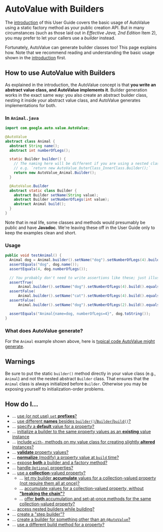 # AutoValue with Builders


The [introduction](index.md) of this User Guide covers the basic usage of
AutoValue using a static factory method as your public creation API. But in many
circumstances (such as those laid out in *Effective Java, 2nd Edition* Item 2),
you may prefer to let your callers use a *builder* instead.

Fortunately, AutoValue can generate builder classes too! This page explains how.
Note that we recommend reading and understanding the basic usage shown in the
[introduction](index.md) first.

## How to use AutoValue with Builders <a name="howto"></a>

As explained in the introduction, the AutoValue concept is that **you write an
abstract value class, and AutoValue implements it**. Builder generation works in
the exact same way: you also create an abstract builder class, nesting it inside
your abstract value class, and AutoValue generates implementations for both.

### In `Animal.java` <a name="example_java"></a>

```java
import com.google.auto.value.AutoValue;

@AutoValue
abstract class Animal {
  abstract String name();
  abstract int numberOfLegs();

  static Builder builder() {
    // The naming here will be different if you are using a nested class
    // e.g. `return new AutoValue_OuterClass_InnerClass.Builder();`
    return new AutoValue_Animal.Builder();
  }

  @AutoValue.Builder
  abstract static class Builder {
    abstract Builder setName(String value);
    abstract Builder setNumberOfLegs(int value);
    abstract Animal build();
  }
}
```

Note that in real life, some classes and methods would presumably be public and
have **Javadoc**. We're leaving these off in the User Guide only to keep the
examples clean and short.

### Usage <a name="usage"></a>

```java
public void testAnimal() {
  Animal dog = Animal.builder().setName("dog").setNumberOfLegs(4).build();
  assertEquals("dog", dog.name());
  assertEquals(4, dog.numberOfLegs());

  // You probably don't need to write assertions like these; just illustrating.
  assertTrue(
      Animal.builder().setName("dog").setNumberOfLegs(4).build().equals(dog));
  assertFalse(
      Animal.builder().setName("cat").setNumberOfLegs(4).build().equals(dog));
  assertFalse(
      Animal.builder().setName("dog").setNumberOfLegs(2).build().equals(dog));

  assertEquals("Animal{name=dog, numberOfLegs=4}", dog.toString());
}
```

### What does AutoValue generate? <a name="generated"></a>

For the `Animal` example shown above, here is [typical code AutoValue might
generate](generated-builder-example.md).

## Warnings <a name="warnings"></a>

Be sure to put the static `builder()` method directly in your value class (e.g.,
`Animal`) and not the nested abstract `Builder` class. That ensures that the
`Animal` class is always initialized before `Builder`. Otherwise you may be
exposing yourself to initialization-order problems.

## <a name="howto"></a>How do I...

*   ... [use (or not use) `set` **prefixes**?](builders-howto.md#beans)
*   ... [use different **names** besides
    `builder()`/`Builder`/`build()`?](builders-howto.md#build_names)
*   ... [specify a **default** value for a property?](builders-howto.md#default)
*   ... [initialize a builder to the same property values as an **existing**
    value instance](builders-howto.md#to_builder)
*   ... [include `with-` methods on my value class for creating slightly
    **altered** instances?](builders-howto.md#withers)
*   ... [**validate** property values?](builders-howto.md#validate)
*   ... [**normalize** (modify) a property value at `build`
    time?](builders-howto.md#normalize)
*   ... [expose **both** a builder and a factory
    method?](builders-howto.md#both)
*   ... [handle `Optional` properties?](builders-howto.md#optional)
*   ... [use a **collection**-valued property?](builders-howto.md#collection)
    *   ... [let my builder **accumulate** values for a collection-valued
        property (not require them all at once)?](builders-howto.md#accumulate)
    *   ... [accumulate values for a collection-valued property, without
        **"breaking the chain"**?](builders-howto.md#add)
    *   ... [offer **both** accumulation and set-at-once methods for the same
        collection-valued property?](builders-howto.md#collection_both)
*   ... [access nested builders while
    building?](builders-howto.md#nested_builders)
*   ... [create a "step builder"?](builders-howto.md#step)
*   ... [create a builder for something other than an
    `@AutoValue`?](builders-howto.md#autobuilder)
*   ... [use a different build method for a
    property?](builders-howto.md#build_method)

